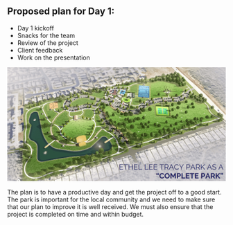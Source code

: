 ## Proposed plan for Day 1:

- Day 1 kickoff
- Snacks for the team
- Review of the project
- Client feedback
- Work on the presentation

![plans](https://raw.githubusercontent.com/dht/gdi-assets/main/boards/assets/park.png)

The plan is to have a productive day and get the project off to a good start. The park is important for the local community and we need to make sure that our plan to improve it is well received. We must also ensure that the project is completed on time and within budget.
